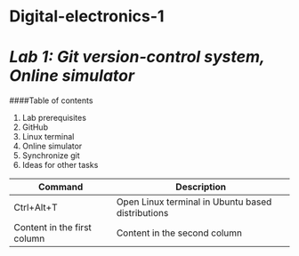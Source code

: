 # Digital-electronics-1

# *Lab 1: Git version-control system, Online simulator*

####Table of contents

1. Lab prerequisites
2. GitHub
3. Linux terminal
4. Online simulator
5. Synchronize git
6. Ideas for other tasks

Command | Description 
------------ | -------------
Ctrl+Alt+T | Open Linux terminal in Ubuntu based distributions
Content in the first column | Content in the second column
